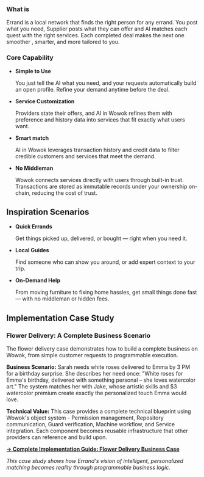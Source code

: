 ### What is

Errand is a local network that finds the right person for any errand. You post what you need, Supplier posts what they can offer and AI matches each quest with the right services. Each completed deal makes the next one smoother , smarter, and more tailored to you.

### Core Capability

- **Simple to Use**
    
    You just tell the AI what you need, and your requests automatically build an open profile. Refine your demand anytime before the deal.
    
- **Service Customization**
    
    Providers state their offers, and AI in Wowok refines them with preference and history data into services that fit exactly what users want.
    
- **Smart match**
    
    AI in Wowok leverages transaction history and credit data to filter credible customers and services that meet the demand.
    
- **No Middleman**
    
    Wowok connects services directly with users through built-in trust. Transactions are stored as immutable records under your ownership on-chain, reducing the cost of trust.
    

## Inspiration Scenarios

- **Quick Errands**
    
    Get things picked up, delivered, or bought — right when you need it.
    
- **Local Guides**
    
    Find someone who can show you around, or add expert context to your trip.
    
- **On-Demand Help**
    
    From moving furniture to fixing home hassles, get small things done fast — with no middleman or hidden fees.

## Implementation Case Study

### Flower Delivery: A Complete Business Scenario

The flower delivery case demonstrates how to build a complete business on Wowok, from simple customer requests to programmable execution.

**Business Scenario:**
Sarah needs white roses delivered to Emma by 3 PM for a birthday surprise. She describes her need once: "White roses for Emma's birthday, delivered with something personal – she loves watercolor art." The system matches her with Jake, whose artistic skills and $3 watercolor premium create exactly the personalized touch Emma would love.

**Technical Value:**
This case provides a complete technical blueprint using Wowok's object system - Permission management, Repository communication, Guard verification, Machine workflow, and Service integration. Each component becomes reusable infrastructure that other providers can reference and build upon.

**[→ Complete Implementation Guide: Flower Delivery Business Case](flower_delivery_v5.md)**

*This case study shows how Errand's vision of intelligent, personalized matching becomes reality through programmable business logic.*